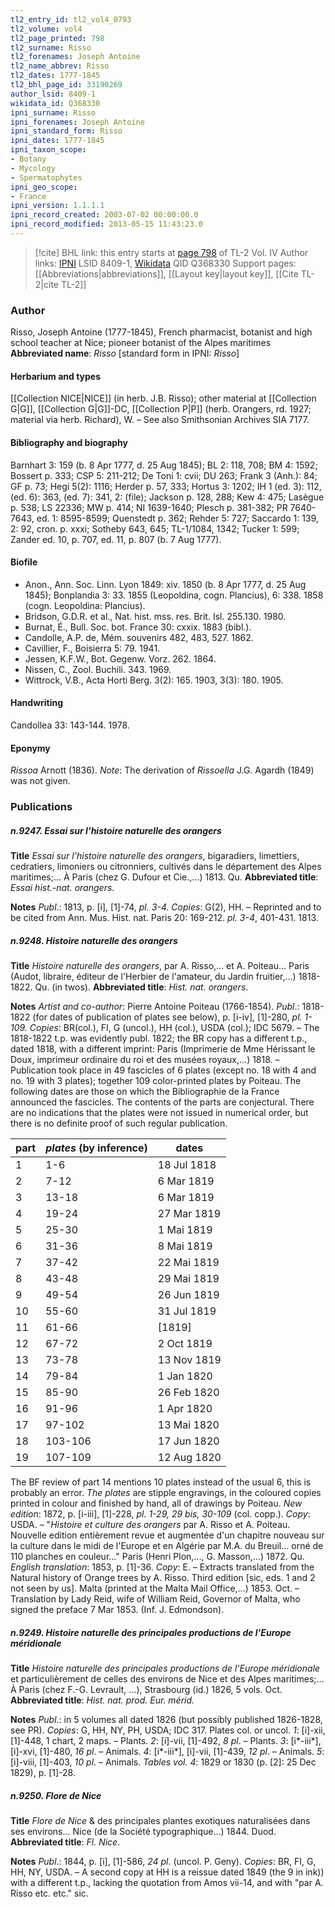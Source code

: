 ```yaml
---
tl2_entry_id: tl2_vol4_0793
tl2_volume: vol4
tl2_page_printed: 798
tl2_surname: Risso
tl2_forenames: Joseph Antoine
tl2_name_abbrev: Risso
tl2_dates: 1777-1845
tl2_bhl_page_id: 33190269
author_lsid: 8409-1
wikidata_id: Q368330
ipni_surname: Risso
ipni_forenames: Joseph Antoine
ipni_standard_form: Risso
ipni_dates: 1777-1845
ipni_taxon_scope: 
- Botany
- Mycology
- Spermatophytes
ipni_geo_scope: 
- France
ipni_version: 1.1.1.1
ipni_record_created: 2003-07-02 00:00:00.0
ipni_record_modified: 2013-05-15 11:43:23.0
---
```


> [!cite] BHL link: this entry starts at [page 798](https://www.biodiversitylibrary.org/page/33190269) of TL-2 Vol. IV
> Author links: [IPNI](https://www.ipni.org/a/8409-1) LSID 8409-1, [Wikidata](https://www.wikidata.org/wiki/Q368330) QID Q368330
> Support pages: [[Abbreviations|abbreviations]], [[Layout key|layout key]], [[Cite TL-2|cite TL-2]]

### Author

Risso, Joseph Antoine (1777-1845), French pharmacist, botanist and high school teacher at Nice; pioneer botanist of the Alpes maritimes 
**Abbreviated name**: *Risso* \[standard form in IPNI: *Risso*\]

#### Herbarium and types

[[Collection NICE|NICE]] (in herb. J.B. Risso); other material at [[Collection G|G]], [[Collection G|G]]-DC, [[Collection P|P]] (herb. Orangers, rd. 1927; material via herb. Richard), W. – See also Smithsonian Archives SIA 7177.

#### Bibliography and biography

Barnhart 3: 159 (b. 8 Apr 1777, d. 25 Aug 1845); BL 2: 118, 708; BM 4: 1592; Bossert p. 333; CSP 5: 211-212; De Toni 1: cvii; DU 263; Frank 3 (Anh.): 84; GF p. 73; Hegi 5(2): 1116; Herder p. 57, 333; Hortus 3: 1202; IH 1 (ed. 3): 112, (ed. 6): 363, (ed. 7): 341, 2: (file); Jackson p. 128, 288; Kew 4: 475; Lasègue p. 538; LS 22336; MW p. 414; NI 1639-1640; Plesch p. 381-382; PR 7640-7643, ed. 1: 8595-8599; Quenstedt p. 362; Rehder 5: 727; Saccardo 1: 139, 2: 92, cron. p. xxxi; Sotheby 643, 645; TL-1/1084, 1342; Tucker 1: 599; Zander ed. 10, p. 707, ed. 11, p. 807 (b. 7 Aug 1777).

#### Biofile

- Anon., Ann. Soc. Linn. Lyon 1849: xiv. 1850 (b. 8 Apr 1777, d. 25 Aug 1845); Bonplandia 3: 33. 1855 (Leopoldina, cogn. Plancius), 6: 338. 1858 (cogn. Leopoldina: Plancius).
- Bridson, G.D.R. et al., Nat. hist. mss. res. Brit. Isl. 255.130. 1980.
- Burnat, É., Bull. Soc. bot. France 30: cxxix. 1883 (bibl.).
- Candolle, A.P. de, Mém. souvenirs 482, 483, 527. 1862.
- Cavillier, F., Boisierra 5: 79. 1941.
- Jessen, K.F.W., Bot. Gegenw. Vorz. 262. 1864.
- Nissen, C., Zool. Buchili. 343. 1969.
- Wittrock, V.B., Acta Horti Berg. 3(2): 165. 1903, 3(3): 180. 1905.

#### Handwriting

Candollea 33: 143-144. 1978.

#### Eponymy

*Rissoa* Arnott (1836). *Note*: The derivation of *Rissoella* J.G. Agardh (1849) was not given.

### Publications

##### n.9247. Essai sur l'histoire naturelle des orangers

**Title**
*Essai sur l'histoire naturelle des orangers*, bigaradiers, limettiers, cedratiers, limoniers ou citronniers, cultivés dans le département des Alpes maritimes;... À Paris (chez G. Dufour et Cie.,...) 1813. Qu.
**Abbreviated title**: *Essai hist.-nat. orangers*.

**Notes**
*Publ*.: 1813, p. \[i\], \[1\]-74, *pl. 3-4. Copies*: G(2), HH. – Reprinted and to be cited from Ann. Mus. Hist. nat. Paris 20: 169-212. *pl. 3-4*, 401-431. 1813.

##### n.9248. Histoire naturelle des orangers

**Title**
*Histoire naturelle des orangers*, par A. Risso,... et A. Poiteau... Paris (Audot, libraire, éditeur de l'Herbier de l'amateur, du Jardin fruitier,...) 1818-1822. Qu. (in twos).
**Abbreviated title**: *Hist. nat. orangers*.

**Notes**
*Artist and co-author*: Pierre Antoine Poiteau (1766-1854).
*Publ*.: 1818-1822 (for dates of publication of plates see below), p. \[i-iv\], \[1\]-280, *pl. 1-109. Copies*: BR(col.), FI, G (uncol.), HH (col.), USDA (col.); IDC 5679. – The 1818-1822 t.p. was evidently publ. 1822; the BR copy has a different t.p., dated 1818, with a different imprint: Paris (Imprimerie de Mme Hérissant le Doux, imprimeur ordinaire du roi et des musées royaux,...) 1818. – Publication took place in 49 fascicles of 6 plates (except no. 18 with 4 and no. 19 with 3 plates); together 109 color-printed plates by Poiteau. The following dates are those on which the Bibliographie de la France announced the fascicles. The contents of the parts are conjectural. There are no indications that the plates were not issued in numerical order, but there is no definite proof of such regular publication.

|part	|*plates* (by inference)	|dates	|
|---	|---	|---	|
|1	|1-6	|18 Jul 1818	
|2	|7-12	|6 Mar 1819	
|3	|13-18	|6 Mar 1819	
|4	|19-24	|27 Mar 1819	
|5	|25-30	|1 Mai 1819	
|6	|31-36	|8 Mai 1819	
|7	|37-42	|22 Mai 1819	
|8	|43-48	|29 Mai 1819	
|9	|49-54	|26 Jun 1819	
|10	|55-60	|31 Jul 1819|
|11	|61-66	|\[1819\]|
|12	|67-72	|2 Oct 1819|
|13	|73-78	|13 Nov 1819|
|14	|79-84	|1 Jan 1820|
|15	|85-90	|26 Feb 1820|
|16	|91-96	|1 Apr 1820|
|17	|97-102	|13 Mai 1820|
|18	|103-106	|17 Jun 1820|
|19	|107-109	|12 Aug 1820|

The BF review of part 14 mentions 10 plates instead of the usual 6, this is probably an error.
*The plates* are stipple engravings, in the coloured copies printed in colour and finished by hand, all of drawings by Poiteau.
*New edition*: 1872, p. \[i-iii\], \[1\]-228, *pl. 1-29, 29 bis, 30-109* (col. copp.). *Copy*: USDA. – "*Histoire et culture des orangers* par A. Risso et A. Poiteau. Nouvelle edition entièrement revue et augmentée d'un chapitre nouveau sur la culture dans le midi de l'Europe et en Algérie par M.A. du Breuil... orné de 110 planches en couleur..." Paris (Henri Plon,..., G. Masson,...) 1872. Qu.
*English translation*: 1853, p. \[1\]-36. *Copy*: E. – Extracts translated from the Natural history of Orange trees by A. Risso. Third edition \[sic, eds. 1 and 2 not seen by us\]. Malta (printed at the Malta Mail Office,...) 1853. Oct. – Translation by Lady Reid, wife of William Reid, Governor of Malta, who signed the preface 7 Mar 1853. (Inf. J. Edmondson).

##### n.9249. Histoire naturelle des principales productions de l'Europe méridionale

**Title**
*Histoire naturelle des principales productions de l'Europe méridionale* et particulièrement de celles des environs de Nice et des Alpes maritimes;... À Paris (chez F.-G. Levrault, ...), Strasbourg (id.) 1826, 5 vols. Oct.
**Abbreviated title**: *Hist. nat. prod. Eur. mérid.*

**Notes**
*Publ*.: in 5 volumes all dated 1826 (but possibly published 1826-1828, see PR). *Copies*: G, HH, NY, PH, USDA; IDC 317. Plates col. or uncol.
*1*: \[i\]-xii, \[1\]-448, 1 chart, 2 maps. – Plants.
*2*: \[i\]-vii, \[1\]-492, *8 pl*. – Plants.
*3*: \[i\*-iii\*\], \[i\]-xvi, \[1\]-480, *16 pl*. – Animals.
*4*: \[i\*-iii\*\], \[i\]-vii, \[1\]-439, *12 pl*. – Animals.
*5*: \[i\]-viii, \[1\]-403, *10 pl*. – Animals. *Tables vol. 4*: 1829 or 1830 (p. \[2\]: 25 Dec 1829), p. \[1\]-28.

##### n.9250. Flore de Nice

**Title**
*Flore de Nice* & des principales plantes exotiques naturalisées dans ses environs... Nice (de la Société typographique...) 1844. Duod.
**Abbreviated title**: *Fl. Nice*.

**Notes**
*Publ*.: 1844, p. \[i\], \[1\]-586, *24 pl*. (uncol. P. Geny). *Copies*: BR, FI, G, HH, NY, USDA. – A second copy at HH is a reissue dated 1849 (the 9 in ink)) with a different t.p., lacking the quotation from Amos vii-14, and with "par A. Risso etc. etc." sic.


